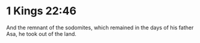 # 1 Kings 22:46

And the remnant of the sodomites, which remained in the days of his father Asa, he took out of the land.
